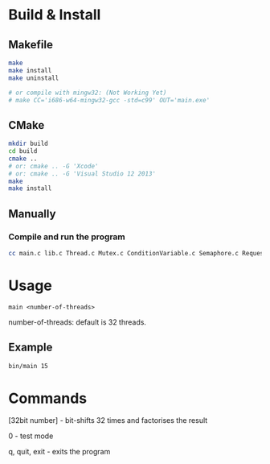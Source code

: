 # Build & Install

## Makefile

```bash
make
make install
make uninstall

# or compile with mingw32: (Not Working Yet)
# make CC='i686-w64-mingw32-gcc -std=c99' OUT='main.exe'
```

## CMake

```bash
mkdir build
cd build
cmake ..
# or: cmake .. -G 'Xcode'
# or: cmake .. -G 'Visual Studio 12 2013'
make
make install
```

## Manually

### Compile and run the program

```bash
cc main.c lib.c Thread.c Mutex.c ConditionVariable.c Semaphore.c Request.c Job.c JobQueue.c -o bin/main && bin/main
```

# Usage

`main <number-of-threads>`

number-of-threads: default is 32 threads.

## Example

```bash
bin/main 15
```

# Commands

\[32bit number\] - bit-shifts 32 times and factorises the result

0 - test mode

q, quit, exit - exits the program
